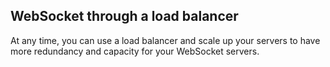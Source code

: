 <!-- usedin: [ _legacy_docker/Tutorials] - post: -->


## WebSocket through a load balancer

At any time, you can use a load balancer and scale up your servers to have more redundancy and capacity for your WebSocket servers.




